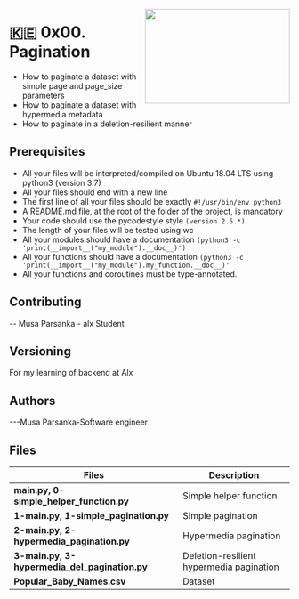<p>
<img width="260" height="170" src="<p>
<img width="260" height="170" src="https://www.flaticon.com/edge/redirect?url=aHR0cHM6Ly9hZG9iZS5wcmYuaG4vY2xpY2svY2FtcmVmOjEwMTFscmNLSy9jcmVhdGl2ZXJlZjoxMTAxbDkwMTc2L3B1YnJlZjpHQTEuMi40NTQ0NjQyODUuMTY4NDE3NzQ0OS9kZXN0aW5hdGlvbjpodHRwcyUzQSUyRiUyRnN0b2NrLmFkb2JlLmNvbSUyRmVzJTJGaW1hZ2VzJTJGaWQlMkYyOTg0MTIzNjIlM0ZrJTNEcGFnaW5hdGlvbiUyNTIwcHl0aG9uJTI1MjBiYWNrZW5kJTI1MjBpY29ubw==&_ga=2.198393903.1245039239.1684177449-454464285.1684177449&_gl=1*1af9w19*fp_ga*NDU0NDY0Mjg1LjE2ODQxNzc0NDk.*fp_ga_1ZY8468CQB*MTY4NDE3NzQ1MC4xLjEuMTY4NDE3NzUwOS4xLjAuMA..*test_ga*NDU0NDY0Mjg1LjE2ODQxNzc0NDk.*test_ga_523JXC6VL7*MTY4NDE3NzQ1MC4xLjEuMTY4NDE3NzQ4Ny4yMy4wLjA." align="right" >
</p>

# :kenya: 0x00. Pagination

- How to paginate a dataset with simple page and page_size parameters
- How to paginate a dataset with hypermedia metadata
- How to paginate in a deletion-resilient manner

## Prerequisites

- All your files will be interpreted/compiled on Ubuntu 18.04 LTS using python3 (version 3.7)
- All your files should end with a new line
- The first line of all your files should be exactly `#!/usr/bin/env python3`
- A README.md file, at the root of the folder of the project, is mandatory
- Your code should use the pycodestyle style `(version 2.5.*)`
- The length of your files will be tested using wc
- All your modules should have a documentation `(python3 -c 'print(__import__("my_module").__doc__)')`
- All your functions should have a documentation `(python3 -c 'print(__import__("my_module").my_function.__doc__)'`
- All your functions and coroutines must be type-annotated.

## Contributing

-- Musa Parsanka - alx Student

## Versioning

For my learning of backend at Alx

## Authors

---Musa Parsanka-Software engineer

## Files

| Files                                         | Description                              |
| --------------------------------------------- | ---------------------------------------- |
| **main.py, 0-simple_helper_function.py**      | Simple helper function                   |
| **1-main.py, 1-simple_pagination.py**         | Simple pagination                        |
| **2-main.py, 2-hypermedia_pagination.py**     | Hypermedia pagination                    |
| **3-main.py, 3-hypermedia_del_pagination.py** | Deletion-resilient hypermedia pagination |
| **Popular_Baby_Names.csv**                    | Dataset                                  |
